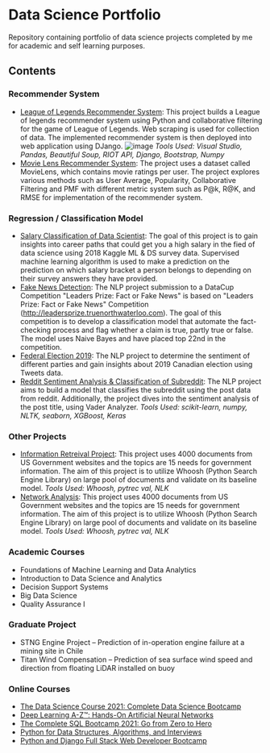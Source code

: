 # Data Science Portfolio

Repository containing portfolio of data science projects completed by me for academic and self learning purposes. 

## Contents
### Recommender System
* [League of Legends Recommender System](https://github.com/seok0704/lol-recsys): This project builds a League of legends recommender system using Python and collaborative filtering for the game of League of Legends. Web scraping is used for collection of data. The implemented recommender system is then deployed into web application using DJango.
![image](https://user-images.githubusercontent.com/17075250/122316912-9c9aec80-ceea-11eb-8c41-6eadeb08d91f.png)
_Tools Used: Visual Studio, Pandas, Beautiful Soup, RIOT API, Django, Bootstrap, Numpy_
* [Movie Lens Recommender System](https://github.com/seok0704/lol-recsys): The project uses a dataset called MovieLens, which contains movie ratings per user. The project explores various methods such as User Average, Popularity, Collaborative Filtering and PMF with different metric system such as P@k, R@K, and RMSE for implementation of the recommender system.


### Regression / Classification Model
* [Salary Classification of Data Scientist](https://github.com/seok0704/Salary-Classification): The goal of this project is to gain insights into career paths that could get you a high salary in the fied of data science using 2018 Kaggle ML & DS survey data. Supervised machine learning algorithm is used to make a prediction on the prediction on which salary bracket a person belongs to depending on their survey answers they have provided.
* [Fake News Detection](https://github.com/seok0704/fake-news-datacup): The NLP project submission to a DataCup Competition "Leaders Prize: Fact or Fake News" is based on "Leaders Prize: Fact or Fake News" Competition (http://leadersprize.truenorthwaterloo.com). The goal of this competition is to develop a classification model that automate the fact-checking process and flag whether a claim is true, partly true or false. The model uses Naive Bayes and have placed top 22nd in the competition.
* [Federal Election 2019](https://github.com/seok0704/federal-election-2019): The NLP project to determine the sentiment of different parties and gain insights about 2019 Canadian election using Tweets data.
* [Reddit Sentiment Analysis & Classification of Subreddit](https://github.com/seok0704/DL-Portfoilio/blob/main/Reddit%20NLP%20Project.ipynb): The NLP project aims to build a model that classifies the subreddit using the post data from reddit. Additionally, the project dives into the sentiment analysis of the post title, using Vader Analyzer.
_Tools Used: scikit-learn, numpy, NLTK, seaborn, XGBoost, Keras_

### Other Projects
* [Information Retreival Project](https://github.com/seok0704/JC-Portfoilio/blob/main/ir_assignment.ipynb): This project uses 4000 documents from US Government websites and the topics are 15 needs for government information. The aim of this project is to utilize Whoosh (Python Search Engine Library) on large pool of documents and validate on its baseline model.
_Tools Used: Whoosh, pytrec val, NLK_
* [Network Analysis](https://github.com/seok0704/JC-Portfoilio/blob/main/ir_assignment.ipynb): This project uses 4000 documents from US Government websites and the topics are 15 needs for government information. The aim of this project is to utilize Whoosh (Python Search Engine Library) on large pool of documents and validate on its baseline model.
_Tools Used: Whoosh, pytrec val, NLK_

### Academic Courses
* Foundations of Machine Learning and Data Analytics
* Introduction to Data Science and Analytics
* Decision Support Systems
* Big Data Science
* Quality Assurance I

### Graduate Project
* STNG Engine Project – Prediction of in-operation engine failure at a mining site in Chile
* Titan Wind Compensation – Prediction of sea surface wind speed and direction from floating LiDAR installed on buoy

### Online Courses
* [The Data Science Course 2021: Complete Data Science Bootcamp](https://www.udemy.com/course/the-data-science-course-complete-data-science-bootcamp/)
* [Deep Learning A-Z™: Hands-On Artificial Neural Networks](https://www.udemy.com/course/deeplearning/)
* [The Complete SQL Bootcamp 2021: Go from Zero to Hero](https://www.udemy.com/course/the-complete-sql-bootcamp/)
* [Python for Data Structures, Algorithms, and Interviews](https://www.udemy.com/course/python-for-data-structures-algorithms-and-interviews/)
* [Python and Django Full Stack Web Developer Bootcamp](https://www.udemy.com/course/python-and-django-full-stack-web-developer-bootcamp/)


